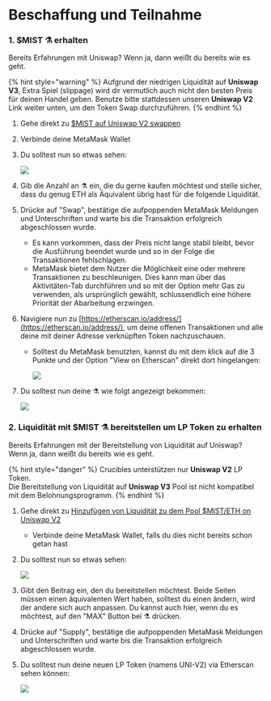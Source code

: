 # Beschaffung und Teilnahme

### 1. $MIST ⚗️ erhalten

Bereits Erfahrungen mit Uniswap? Wenn ja, dann weißt du bereits wie es geht.

{% hint style="warning" %}
Aufgrund der niedrigen Liquidität auf **Uniswap V3**, Extra Spiel \(slippage\) wird dir vermutlich auch nicht den besten Preis für deinen Handel geben. Benutze bitte stattdessen unseren **Uniswap V2** Link weiter unten, um den Token Swap durchzuführen.
{% endhint %}

1. Gehe direkt zu [$MIST auf Uniswap V2 swappen](https://app.uniswap.org/#/swap?outputCurrency=0x88acdd2a6425c3faae4bc9650fd7e27e0bebb7ab&use=V2)
2. Verbinde deine MetaMask Wallet
3. Du solltest nun so etwas sehen:

    ![](https://i.imgur.com/5rzgvpf.png)

4. Gib die Anzahl an ⚗️ ein, die du gerne kaufen möchtest und stelle sicher, dass du genug ETH als Äquivalent übrig hast für die folgende Liquidität.
5. Drücke auf "Swap", bestätige die aufpoppenden MetaMask Meldungen und Unterschriften und warte bis die Transaktion erfolgreich abgeschlossen wurde.
   * Es kann vorkommen, dass der Preis nicht lange stabil bleibt, bevor die Ausführung beendet wurde und so in der Folge die Transaktionen fehlschlagen.
   * MetaMask bietet dem Nutzer die Möglichkeit eine oder mehrere Transaktionen zu beschleunigen. Dies kann man über das Aktivitäten-Tab durchführen und so mit der Option mehr Gas zu verwenden, als ursprünglich gewählt, schlussendlich eine höhere Priorität der Abarbeitung erzwingen.
6. Navigiere nun zu [https://etherscan.io/address/](https://etherscan.io/address/), um deine offenen Transaktionen und alle deine mit deiner Adresse verknüpften Token nachzuschauen.
   * Solltest du MetaMask benutzten, kannst du mit dem klick auf die 3 Punkte und der Option "View on Etherscan" direkt dort hingelangen:

     ![](https://i.imgur.com/jdzodQP.png)
7. Du solltest nun deine ⚗️ wie folgt angezeigt bekommen:

    ![](https://i.imgur.com/bF9wsrg.png)

### 2. Liquidität mit $MIST ⚗️ bereitstellen um LP Token zu erhalten

Bereits Erfahrungen mit der Bereitstellung von Liquidität auf Uniswap? Wenn ja, dann weißt du bereits wie es geht.

{% hint style="danger" %}
Crucibles unterstützen nur **Uniswap V2** LP Token.   
Die Bereitstellung von Liquidität auf **Uniswap V3** Pool ist nicht kompatibel mit dem Belohnungsprogramm.
{% endhint %}

1. Gehe direkt zu [Hinzufügen von Liquidität zu dem Pool $MIST/ETH on Uniswap V2](https://app.uniswap.org/#/add/v2/0x88acdd2a6425c3faae4bc9650fd7e27e0bebb7ab/ETH)
   * Verbinde deine MetaMask Wallet, falls du dies nicht bereits schon getan hast
2. Du solltest nun so etwas sehen:

    ![](https://i.imgur.com/7paIEyF.png)

3. Gibt den Beitrag ein, den du bereitstellen möchtest. Beide Seiten müssen einen äquivalenten Wert haben, solltest du einen ändern, wird der andere sich auch anpassen. Du kannst auch hier, wenn du es möchtest, auf den "MAX" Button bei ⚗️ drücken.
4. Drücke auf "Supply", bestätige die aufpoppenden MetaMask Meldungen und Unterschriften und warte bis die Transaktion erfolgreich abgeschlossen wurde.
5. Du solltest nun deine neuen LP Token \(namens UNI-V2\) via Etherscan sehen können:

    ![](https://i.imgur.com/6hAoHGw.png)

## 

